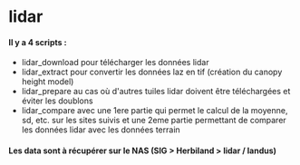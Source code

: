 # lidar

#### Il y a 4 scripts : 

* lidar_download pour télécharger les données lidar
* lidar_extract pour convertir les données laz en tif (création du canopy height model)
* lidar_prepare au cas où d'autres tuiles lidar doivent être téléchargées et éviter les doublons
* lidar_compare avec une 1ere partie qui permet le calcul de la moyenne, sd, etc. sur les sites suivis et une 2eme partie permettant de comparer les données lidar avec les données terrain

#### Les data sont à récupérer sur le NAS (SIG > Herbiland > lidar / landus)

